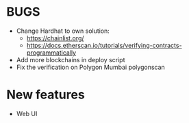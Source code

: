# BUGS
- Change Hardhat to own solution:
  - https://chainlist.org/
  - https://docs.etherscan.io/tutorials/verifying-contracts-programmatically
- Add more blockchains in deploy script
- Fix the verification on Polygon Mumbai polygonscan

# New features
- Web UI
